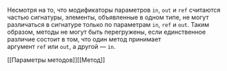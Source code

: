 Несмотря на то, что модификаторы параметров `in`, `out` и `ref` считаются частью сигнатуры, элементы, объявленные в одном типе, не могут различаться в сигнатуре только по параметрам `in`, `ref` и `out`. Таким образом, методы не могут быть перегружены, если единственное различие состоит в том, что один метод принимает аргумент `ref` или `out`, а другой — `in`.


[[Параметры методов]][[Метод]]

